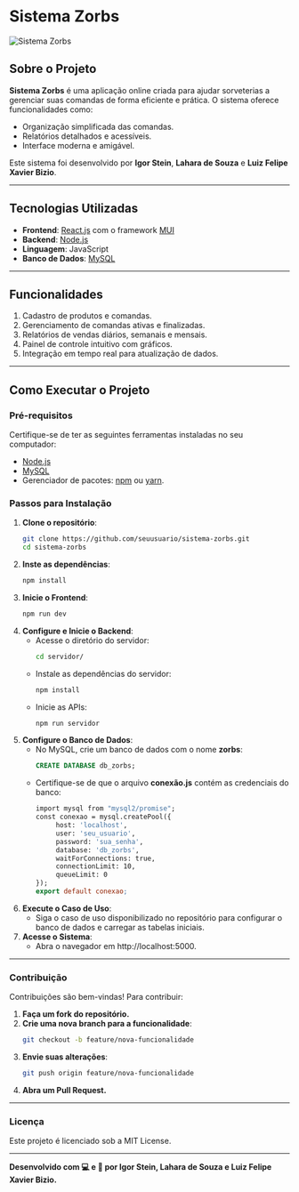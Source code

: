 # Sistema Zorbs

![Sistema Zorbs](https://via.placeholder.com/1200x400?text=Sistema+Zorbs)

## Sobre o Projeto

**Sistema Zorbs** é uma aplicação online criada para ajudar sorveterias a gerenciar suas comandas de forma eficiente e prática. O sistema oferece funcionalidades como:

- Organização simplificada das comandas.
- Relatórios detalhados e acessíveis.
- Interface moderna e amigável.

Este sistema foi desenvolvido por **Igor Stein**, **Lahara de Souza** e **Luiz Felipe Xavier Bizio**.

---

## Tecnologias Utilizadas

- **Frontend**: [React.js](https://reactjs.org/) com o framework [MUI](https://mui.com/)
- **Backend**: [Node.js](https://nodejs.org/)
- **Linguagem**: JavaScript
- **Banco de Dados**: [MySQL](https://www.mysql.com/)

---

## Funcionalidades

1. Cadastro de produtos e comandas.
2. Gerenciamento de comandas ativas e finalizadas.
3. Relatórios de vendas diários, semanais e mensais.
4. Painel de controle intuitivo com gráficos.
5. Integração em tempo real para atualização de dados.

---

## Como Executar o Projeto

### Pré-requisitos

Certifique-se de ter as seguintes ferramentas instaladas no seu computador:
- [Node.js](https://nodejs.org/)
- [MySQL](https://www.mysql.com/)
- Gerenciador de pacotes: [npm](https://www.npmjs.com/) ou [yarn](https://yarnpkg.com/).

### Passos para Instalação

1. **Clone o repositório**:
   ```bash
   git clone https://github.com/seuusuario/sistema-zorbs.git
   cd sistema-zorbs
2. **Inste as dependências**:
   ```bash
   npm install
3. **Inicie o Frontend**:
   ```bash
   npm run dev
4. **Configure e Inicie o Backend**:
   - Acesse o diretório do servidor:
     ```bash
     cd servidor/
   - Instale as dependências do servidor:
     ```bash
     npm install
   - Inicie as APIs:
     ```bash
     npm run servidor
5. **Configure o Banco de Dados**:
   - No MySQL, crie um banco de dados com o nome **zorbs**:
     ```sql
     CREATE DATABASE db_zorbs;
   - Certifique-se de que o arquivo **conexão.js** contém as credenciais do banco:
     ```makefile
     import mysql from "mysql2/promise";
     const conexao = mysql.createPool({
          host: 'localhost',
          user: 'seu_usuario',
          password: 'sua_senha',
          database: 'db_zorbs',
          waitForConnections: true,
          connectionLimit: 10,
          queueLimit: 0
     });
     export default conexao;
6. **Execute o Caso de Uso**:
   - Siga o caso de uso disponibilizado no repositório para configurar o banco de dados e carregar as tabelas iniciais.
7. **Acesse o Sistema**:
   - Abra o navegador em http://localhost:5000.
  
---

### Contribuição
Contribuições são bem-vindas! Para contribuir:

1. **Faça um fork do repositório.**
2. **Crie uma nova branch para a funcionalidade**:
   ```bash
   git checkout -b feature/nova-funcionalidade
3. **Envie suas alterações**:
   ```bash
   git push origin feature/nova-funcionalidade
4. **Abra um Pull Request.**

---

### Licença
Este projeto é licenciado sob a MIT License.

---

**Desenvolvido com 💻 e 🍦 por Igor Stein, Lahara de Souza e Luiz Felipe Xavier Bizio.**
